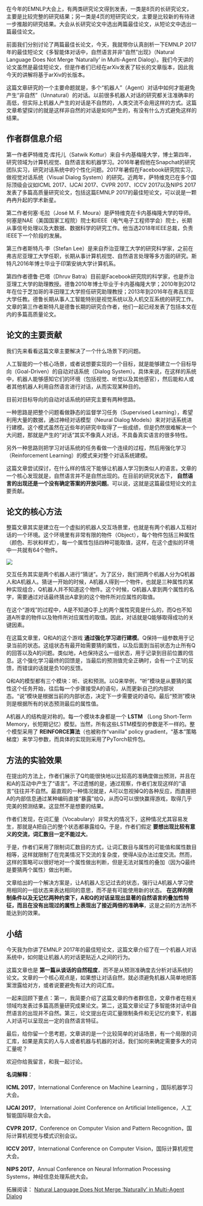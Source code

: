 在今年的EMNLP大会上，有两类研究论文得到发表，一类是8页的长研究论文，主要是比较完整的研究结果；另一类是4页的短研究论文，主要是比较新的有待进一步推敲的研究结果。大会从长研究论文中选出两篇最佳论文，从短论文中选出一篇最佳论文。

前面我们分别讨论了两篇最佳长论文，今天，我就带你认真剖析一下EMNLP 2017年的最佳短论文《多智能体对话中，自然语言并非“自然”出现》（Natural Language Does Not Merge ‘Naturally’ in Multi-Agent Dialog）。我们今天讲的论文虽然是最佳短论文，但是作者们已经在arXiv发表了较长的文章版本，因此我今天的讲解将基于arXiv的长版本。

这篇文章研究的一个主要命题就是，多个“机器人”（Agent）对话中如何才能避免产生“非自然”（Unnatural）的对话。以前很多机器人对话的研究都关注准确率的高低，但实际上机器人产生的对话是不自然的，人类交流不会用这样的方式。这篇文章希望探讨的就是这样非自然的对话是如何产生的，有没有什么方式避免这样的结果。

## 作者群信息介绍

第一作者萨特维克·库托儿（Satwik Kottur）来自卡内基梅隆大学，博士第四年，研究领域为计算机视觉、自然语言和机器学习。2016年暑假他在Snapchat的研究团队实习，研究对话系统中的个性化问题。2017年暑假在Facebook研究院实习，做视觉对话系统（Visual Dialog System）的研究。近两年，萨特维克已在多个国际顶级会议如ICML 2017、IJCAI 2017、CVPR 2017、ICCV 2017以及NIPS 2017发表了多篇高质量研究论文，包括这篇EMNLP 2017的最佳短论文，可以说是一颗冉冉升起的学术新星。

第二作者何塞·毛拉（José M. F. Moura）是萨特维克在卡内基梅隆大学的导师。何塞是NAE（美国国家工程院）院士和IEEE（电气电子工程师学会）院士，长期从事信号处理以及大数据、数据科学的研究工作。他当选2018年IEEE总裁，负责IEEE下一个阶段的发展。

第三作者斯特凡·李（Stefan Lee）是来自乔治亚理工大学的研究科学家，之前在弗吉尼亚理工大学任职，长期从事计算机视觉、自然语言处理等多方面的研究。斯特凡2016年博士毕业于印第安纳大学计算机系。

第四作者德鲁·巴塔（Dhruv Batra）目前是Facebook研究院的科学家，也是乔治亚理工大学的助理教授。德鲁2010年博士毕业于卡内基梅隆大学；2010年到2012年在位于芝加哥的丰田理工大学担任研究助理教授；2013年到2016年在弗吉尼亚大学任教。德鲁长期从事人工智能特别是视觉系统以及人机交互系统的研究工作。文章的第三作者斯特凡是德鲁长期的研究合作者，他们一起已经发表了包括本文在内的多篇高质量论文。

## 论文的主要贡献

我们先来看看这篇文章主要解决了一个什么场景下的问题。

人工智能的一个核心场景，或者说想要实现的一个目标，就是能够建立一个目标导向（Goal-Driven）的自动对话系统（Dialog System）。具体来说，在这样的系统中，机器人能够感知它们的环境（包括视觉、听觉以及其他感官），然后能和人或者其他机器人利用自然语言进行对话，从而实现某种目的。

目前对目标导向的自动对话系统的研究主要有两种思路。

一种思路是把整个问题看做静态的监督学习任务（Supervised Learning），希望利用大量的数据，通过神经对话模型（Neural Dialog Models）来对对话系统进行建模。这个模式虽然在近些年的研究中取得了一些成绩，但是仍然很难解决一个大问题，那就是产生的“对话”其实不像真人对话，不具备真实语言的很多特性。

另外一种思路则把学习对话系统的任务看做一个连续的过程，然后用强化学习（Reinforcement Learning）的模式来对整个对话系统建模。

这篇文章尝试探讨，在什么样的情况下能够让机器人学习到类似人的语言。文章的一个核心发现就是，自然语言并不是自然出现的。在目前的研究状态下， **自然语言的出现还是一个没有确定答案的开放问题**。可以说，这就是这篇最佳短论文的主要贡献。

## 论文的核心方法

整篇文章其实是建立在一个虚拟的机器人交互场景里，也就是有两个机器人互相对话的一个环境。这个环境里有非常有限的物件（Object），每个物件包括三种属性（颜色、形状和样式），每一个属性包括四种可能取值，这样，在这个虚拟的环境中一共就有64个物件。

![](https://static001.geekbang.org/resource/image/4d/b9/4d90d38df883967df26166748c9346b9.png?wh=281*263)

交互任务其实是两个机器人进行“猜谜”。为了区分，我们把两个机器人分为Q机器人和A机器人。猜谜一开始的时候，A机器人得到一个物件，也就是三种属性的某种实现组合，Q机器人并不知道这个物件。这个时候，Q机器人拿到两个属性的名字，需要通过对话最终猜出A拿到的这个物件所对应属性的取值。

在这个“游戏”的过程中，A是不知道Q手上的两个属性究竟是什么的，而Q也不知道A所拿的物件以及物件所对应属性的取值。因此，对话就是Q能够取得成功的关键因素。

在这篇文章里，Q和A的这个游戏 **通过强化学习进行建模**。Q保持一组参数用于记录当前的状态。这组状态有最开始需要猜的属性，以及后面到当前状态为止所有Q的回答以及A的问题。类似地，A也保持这么一组状态，用于记录到目前位置的信息。这个强化学习最终的回馈是，当最后的预测值完全正确时，会有一个正1的反馈，而错误的话就是负10的反馈。

Q和A的模型都有三个模块：听、说和预测。以Q来举例，“听”模块是从要猜的属性这个任务开始，往后每一个步骤接受A的语句，从而更新自己的内部状态。“说”模块是根据当前的内部状态，决定下一步需要说的语句。最后“预测”模块则是根据所有的状态预测最后的属性值。

A机器人的结构是对称的。每一个模块本身都是一个 **LSTM** （Long Short-Term Memory，长短期记忆）模型。当然，所有这些LSTM模型的参数是不一样的。整个模型采用了 **REINFORCE算法**（也被称作“vanilla” policy gradient，“基本”策略梯度）来学习参数，而具体的实现则采用了PyTorch软件包。

## 方法的实验效果

在提出的方法上，作者们展示了Q均能很快地以比较高的准确度做出预测，并且在和A的互动中产生了“语言”。不过遗憾的是，通过观察，作者们发现这样的“语言”往往并不自然。最直观的一种情况就是，A可以忽视掉Q的各种反应，而直接把A的内部信息通过某种编码直接“暴露”给Q，从而Q可以很快赢得游戏，取得几乎完美的预测结果。这显然不是想要的结果。

作者们发现，在词汇量（Vocabulary）非常大的情况下，这种情况尤其容易发生，那就是A把自己的整个状态都暴露给Q。于是，作者们假定 **要想出现比较有意义的交流，词汇数目一定不能过大**。

于是，作者们采用了限制词汇数目的方式，让词汇数目与属性的可能值和属性数目相等，这样就限制了在完美情况下交流的复杂度，使得A没办法过度交流。然而，这样的策略可以很好地对一个属性做出判断，但是无法对属性的叠加（因为Q最终是要猜两个属性）做出判断。

文章给出的一个解决方案是，让A机器人忘记过去的状态，强行让A机器人学习使用相同的一组状态来表达相同的意思，而不是有可能使用新的状态。 **在这样的限制条件以及无记忆两种约束下，A和Q的对话呈现出显著的自然语言的叠加性特征，而且在没有出现过的属性上表现出了接近两倍的准确率**，这是之前的方法所不能达到的效果。

## 小结

今天我为你讲了EMNLP 2017年的最佳短论文，这篇文章介绍了在一个机器人对话系统中，如何能让机器人的对话更贴近人之间的行为。

这篇文章也是 **第一篇从谈话的自然程度**，而不是从预测准确度去分析对话系统的论文。文章的一个核心观点是，如果想让对话自然，就必须避免机器人简单地把答案泄露给对方，或者说要避免有过大的词汇库。

一起来回顾下要点：第一，我简要介绍了这篇文章的作者群信息，文章作者在相关领域均发表过多篇高质量研究成果论文。第二，这篇文章论证了多智能体对话中自然语言的出现并不自然。第三，论文提出在词汇量限制条件和无记忆约束下，机器人对话可以呈现出一定的自然语言特征。

最后，给你留一个思考题，文章讲的是一个比较简单的对话场景，有一个局限的词汇库，如果是真实的人与人或者机器与机器的对话，我们如何来确定需要多大的词汇量呢？

欢迎你给我留言，和我一起讨论。

**名词解释**：

**ICML 2017**，International Conference on Machine Learning ，国际机器学习大会。

**IJCAI 2017**， International Joint Conference on Artificial Intelligence，人工智能国际联合大会。

**CVPR 2017**，Conference on Computer Vision and Pattern Recognition，国际计算机视觉与模式识别会议。

**ICCV 2017**，International Conference on Computer Vision，国际计算机视觉大会。

**NIPS 2017**，Annual Conference on Neural Information Processing Systems，神经信息处理系统大会。

拓展阅读： [Natural Language Does Not Merge ‘Naturally’ in Multi-Agent Dialog](http://aclweb.org/anthology/D17-1320)